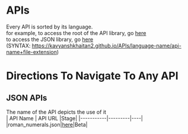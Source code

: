 # APIs
 Every API is sorted by its language.  
 for example, to access the root of the API library, go [here](https://kavyanshkhaitan2.github.io/APIs/)  
 to access the JSON library, go [here](https://KavyanshKhaitan2.github.io/APIs/json/)  
 (SYNTAX: https://kavyanshkhaitan2.github.io/APIs/language-name/api-name+file-extension)
 # Directions To Navigate To Any API
  ## JSON APIs
  The name of the API depicts the use of it  
  | API Name | API URL |Stage|
  |-----------|---------|----|
  |roman_numerals.json|[here](https://KavyanshKhaitan2.github.io/APIs/json/roman_numerals.json)|Beta|
